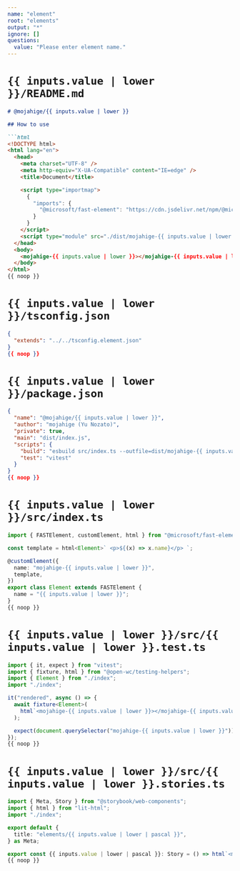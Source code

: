 ```yaml
---
name: "element"
root: "elements"
output: "*"
ignore: []
questions:
  value: "Please enter element name."
---
```


# `{{ inputs.value | lower }}/README.md`

```markdown
# @mojahige/{{ inputs.value | lower }}

## How to use

```html
<!DOCTYPE html>
<html lang="en">
  <head>
    <meta charset="UTF-8" />
    <meta http-equiv="X-UA-Compatible" content="IE=edge" />
    <title>Document</title>

    <script type="importmap">
      {
        "imports": {
          "@microsoft/fast-element": "https://cdn.jsdelivr.net/npm/@microsoft/fast-element/dist/fast-element.min.js"
        }
      }
    </script>
    <script type="module" src="./dist/mojahige-{{ inputs.value | lower }}.js"></script>
  </head>
  <body>
    <mojahige-{{ inputs.value | lower }}></mojahige-{{ inputs.value | lower }}>
  </body>
</html>
{{ noop }}
```

# `{{ inputs.value | lower }}/tsconfig.json`

```json
{
  "extends": "../../tsconfig.element.json"
}
{{ noop }}
```

# `{{ inputs.value | lower }}/package.json`

```json
{
  "name": "@mojahige/{{ inputs.value | lower }}",
  "author": "mojahige (Yu Nozato)",
  "private": true,
  "main": "dist/index.js",
  "scripts": {
    "build": "esbuild src/index.ts --outfile=dist/mojahige-{{ inputs.value | lower }}.js --minify",
    "test": "vitest"
  }
}
{{ noop }}
```

# `{{ inputs.value | lower }}/src/index.ts`

```typescript
import { FASTElement, customElement, html } from "@microsoft/fast-element";

const template = html<Element>` <p>${(x) => x.name}</p> `;

@customElement({
  name: "mojahige-{{ inputs.value | lower }}",
  template,
})
export class Element extends FASTElement {
  name = "{{ inputs.value | lower }}";
}
{{ noop }}
```

# `{{ inputs.value | lower }}/src/{{ inputs.value | lower }}.test.ts`

```typescript
import { it, expect } from "vitest";
import { fixture, html } from "@open-wc/testing-helpers";
import { Element } from "./index";
import "./index";

it("rendered", async () => {
  await fixture<Element>(
    html`<mojahige-{{ inputs.value | lower }}></mojahige-{{ inputs.value | lower }}>`
  );

  expect(document.querySelector("mojahige-{{ inputs.value | lower }}")).not.toBe(null);
});
{{ noop }}
```

# `{{ inputs.value | lower }}/src/{{ inputs.value | lower }}.stories.ts`

```typescript
import { Meta, Story } from "@storybook/web-components";
import { html } from "lit-html";
import "./index";

export default {
  title: "elements/{{ inputs.value | lower | pascal }}",
} as Meta;

export const {{ inputs.value | lower | pascal }}: Story = () => html`<mojahige-{{ inputs.value | lower }}></mojahige-{{ inputs.value | lower }}>`;
{{ noop }}
```
